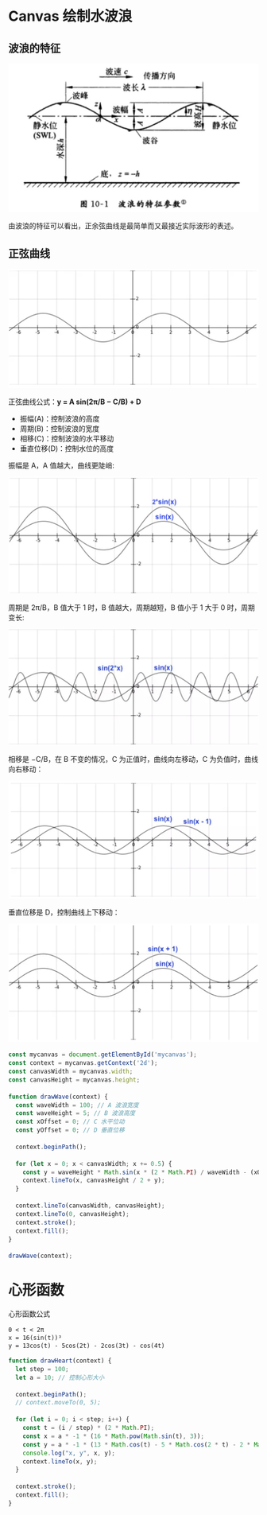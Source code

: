 # Canvas 绘制水波浪

## 波浪的特征

![波浪的特征](../assets/canvas-wave.jpg)

由波浪的特征可以看出，正余弦曲线是最简单而又最接近实际波形的表述。

## 正弦曲线

![正弦曲线](../assets/canvas-wave2.jpg)

正弦曲线公式：**y = A sin(2π/B − C/B) + D**

- 振幅(A)：控制波浪的高度
- 周期(B)：控制波浪的宽度
- 相移(C)：控制波浪的水平移动
- 垂直位移(D)：控制水位的高度

振幅是 A，A 值越大，曲线更陡峭:

![正弦曲线-振幅](../assets/canvas-wave3.jpg)

周期是 2π/B，B 值大于 1 时，B 值越大，周期越短，B 值小于 1 大于 0 时，周期变长:

![正弦曲线-周期](../assets/canvas-wave4.jpg)

相移是 −C/B，在 B 不变的情况，C 为正值时，曲线向左移动，C 为负值时，曲线向右移动：

![正弦曲线-相移](../assets/canvas-wave5.jpg)

垂直位移是 D，控制曲线上下移动：

![正弦曲线-垂直位移](../assets/canvas-wave6.jpg)

```js
const mycanvas = document.getElementById('mycanvas');
const context = mycanvas.getContext('2d');
const canvasWidth = mycanvas.width;
const canvasHeight = mycanvas.height;

function drawWave(context) {
  const waveWidth = 100; // A 波浪宽度
  const waveHeight = 5; // B 波浪高度
  const xOffset = 0; // C 水平位动
  const yOffset = 0; // D 垂直位移

  context.beginPath();

  for (let x = 0; x < canvasWidth; x += 0.5) {
    const y = waveHeight * Math.sin(x * (2 * Math.PI) / waveWidth - (xOffset / waveWidth)) + yOffset;
    context.lineTo(x, canvasHeight / 2 + y);
  }

  context.lineTo(canvasWidth, canvasHeight);
  context.lineTo(0, canvasHeight);
  context.stroke();
  context.fill();
}

drawWave(context);
```

# 心形函数

心形函数公式

```
0 < t < 2π
x = 16(sin(t))³
y = 13cos(t) - 5cos(2t) - 2cos(3t) - cos(4t)
```

```js
function drawHeart(context) {
  let step = 100;
  let a = 10; // 控制心形大小

  context.beginPath();
  // context.moveTo(0, 5);

  for (let i = 0; i < step; i++) {
    const t = (i / step) * (2 * Math.PI);
    const x = a * -1 * (16 * Math.pow(Math.sin(t), 3));
    const y = a * -1 * (13 * Math.cos(t) - 5 * Math.cos(2 * t) - 2 * Math.cos(3 * t) - Math.cos(4 * t));
    console.log("x, y", x, y);
    context.lineTo(x, y);
  }

  context.stroke();
  context.fill();
}
```
